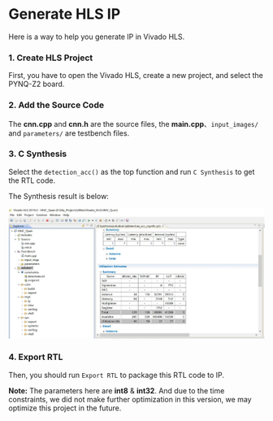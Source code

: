 # Generate HLS IP
Here is a way to help you generate IP in Vivado HLS.

### 1. Create HLS Project

First, you have to open the Vivado HLS, create a new project, and select the PYNQ-Z2 board.

### 2. Add the Source Code

The **cnn.cpp** and **cnn.h** are the source files, the **main.cpp**、`input_images/` and `parameters/` are testbench files.

### 3. C Synthesis

Select the `detection_acc()` as the top function and run `C Synthesis` to get the RTL code.

The Synthesis result is below:

![hls_0](images/hls_0.jpg)

### 4. Export RTL

Then, you should run `Export RTL` to package this RTL code to IP.

**Note:** The parameters here are **int8** & **int32**. And due to the time constraints, we did not make further optimization in this version, we may optimize this project in the future.